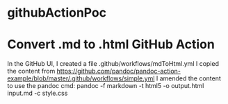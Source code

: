 # githubActionPoc


# Convert .md to .html GitHub Action
In the GitHub UI, I created a file .github/workflows/mdToHtml.yml
I copied the content from https://github.com/pandoc/pandoc-action-example/blob/master/.github/workflows/simple.yml
I amended the content to use the pandoc cmd: pandoc -f markdown -t html5 -o output.html input.md -c style.css

